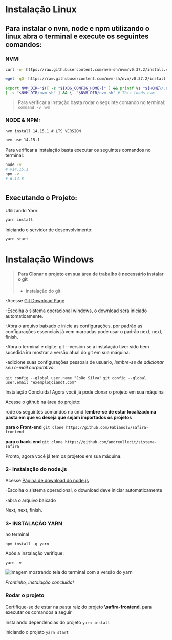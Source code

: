 # Instalação Linux

## Para instalar o nvm, node e npm utilizando o linux abra o terminal e execute os seguintes comandos:

### NVM:

```bash
curl -o- https://raw.githubusercontent.com/nvm-sh/nvm/v0.37.2/install.sh | bash
```

```bash
wget -qO- https://raw.githubusercontent.com/nvm-sh/nvm/v0.37.2/install.sh | bash
```

```bash
export NVM_DIR="$([ -z "${XDG_CONFIG_HOME-}" ] && printf %s "${HOME}/.nvm" || printf %s "${XDG_CONFIG_HOME}/nvm")"
[ -s "$NVM_DIR/nvm.sh" ] && \. "$NVM_DIR/nvm.sh" # This loads nvm
```

> Para verificar a instação basta rodar o seguinte comando no terminal: `command -v nvm`

### NODE & NPM:

```base
nvm install 14.15.1 # LTS VERSION
```

```bash
nvm use 14.15.1
```

Para verificar a instalação basta executar os seguintes comandos no terminal:

```bash
node -v
# v14.15.1
npm -v
# 6.14.8
``` 
#

## Executando o Projeto:

Utilizando Yarn:

```bash
yarn install
```

Iniciando o servidor de desenvolvimento:

```bash
yarn start
```


# Instalação Windows



> #### Para Clonar o projeto em sua área de trabalho é necessário instalar o git
>
> - instalação do git
>

-Acesse [Git Download Page](https://git-scm.com/downloads)

-Escolha o sistema operacional windows, o download sera iniciado automaticamente.

-Abra o arquivo baixado e inicie as configurações, por padrão as configurações essenciais já vem marcadas
pode usar o padrão next, next, finish.

-Abra o terminal e digite: git --version
se a instalação tiver sido bem sucedida ira mostrar a versão atual do git em sua máquina.

-adicione suas configurações pessoais de usuario, *lembre-se de adicionar seu e-mail corporativo.*

```git config --global user.name "João Silva"```
```git config --global user.email "exemplo@ciandt.com"```

Instalação Concluída!
Agora você já pode clonar o projeto em sua máquina

Acesse o github na área do projeto:

rode os seguintes comandos no cmd
**lembre-se de estar localizado na pasta em que vc deseja que sejam importados os projetos**

**para o Front-end**
```git clone https://github.com/Fabianolv/safira-frontend```

**para o back-end**
```git clone https://github.com/andreullecit/sistema-safira```

Pronto, agora você já tem os projetos em sua máquina.


### 2- **Instalação do node.js**

Acesse    [Página de download do node.js](https://nodejs.org/en/download/)

-Escolha o sistema operacional, o download deve iniciar automaticamente 

-abra o arquivo baixado

Next, next, finish.




### 3- INSTALAÇÃO YARN

no terminal

```npm install -g yarn```



Após a instalação verifique:

```yarn -v```

![Imagem mostrando tela do terminal com a versão do yarn](assets/readme-images/yarn-install-completed-4.png)


*Prontinho, instalação concluída!*


### Rodar o projeto


Certifique-se de estar na pasta raiz do projeto **\safira-frontend**, para executar os comandos a seguir

Instalando dependências do projeto
```yarn install```

iniciando o projeto 
```yarn start```













